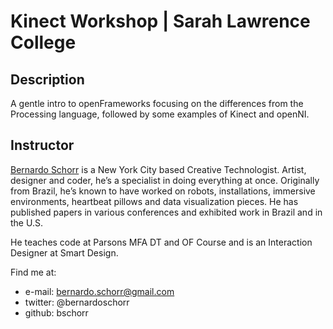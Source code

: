 # Kinect Workshop | Sarah Lawrence College

## Description

A gentle intro to openFrameworks focusing on the differences from the Processing language, followed by some examples of Kinect and openNI.


## Instructor

[Bernardo Schorr](http://www.bernardoschorr.com/) is a New York City based Creative Technologist. Artist, designer and coder, he’s a specialist in doing everything at once. Originally from Brazil, he’s known to have worked on robots, installations, immersive environments, heartbeat pillows and data visualization pieces. He has published papers in various conferences and exhibited work in Brazil and in the U.S.

He teaches code at Parsons MFA DT and OF Course and is an Interaction Designer at Smart Design.

Find me at:

- e-mail: bernardo.schorr@gmail.com
- twitter: @bernardoschorr
- github: bschorr